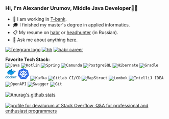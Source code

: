 ### Hi, I'm Alexander Urumov, Middle Java Developer👨‍💻

<!--[<img src="https://img.shields.io/badge/LinkedIn-282C34?logo=linkedin&logoColor=0077B5" alt="LinkedIn logo" title="LinkedIn" height="25" />](https://www.linkedin.com/)
-->

- 💼 I am working in [T-bank](https://www.tbank.ru).
- 🎓 I finished my master's degree in applied informatics.
- 📋 My resume on [habr](https://career.habr.com/devalurum) or [headhunter](https://irkutsk.hh.ru/resume/af3e78daff0b03aa030039ed1f6237426b6f47) (in Russian).
- 💬 Ask me about anything [here](https://t.me/devalurum/).

[<img src="https://img.shields.io/badge/Telegram-282C34?logo=telegram&logoColor=0077B5" alt="Telegram logo" title="Telegram" height="25" />](https://t.me/devalurum/)
[<img src="https://play-lh.googleusercontent.com/YpAV7Q-ZJhI5tzFk_wEX-7-x2BydtnCtFTVUrmq0zAO6jLCLA4nNcfem3p_Pyowg9w" alt="hh" title="hh" height="25" />](https://irkutsk.hh.ru/resume/af3e78daff0b03aa030039ed1f6237426b6f47)
[<img src="https://is1-ssl.mzstatic.com/image/thumb/Purple118/v4/9f/82/b4/9f82b466-445b-f3ff-473d-ed4d7d7998a9/source/512x512bb.jpg" alt="habr career" title="Habr.Career" height="25" />](https://career.habr.com/devalurum)


**Favorite Tech Stack:**  
<code><img height="35" title="Java" src="https://raw.githubusercontent.com/jmnote/z-icons/master/svg/java.svg"></code>
<code><img height="35" title="Kotlin" src="https://raw.githubusercontent.com/yurijserrano/Github-Profile-Readme-Logos/refs/heads/master/programming%20languages/kotlin.svg"></code>
<code><img height="35" title="Spring" src="https://raw.githubusercontent.com/yurijserrano/Github-Profile-Readme-Logos/master/frameworks/spring.svg"></code> 
<code><img height="35" title="Camunda" src="https://avatars.githubusercontent.com/u/2443838"></code>
<code><img height="35" title="PostgreSQL" src="https://raw.githubusercontent.com/yurijserrano/Github-Profile-Readme-Logos/master/databases/postgresql.svg"></code>
<code><img height="35" title="Hibernate" src="https://raw.githubusercontent.com/gilbarbara/logos/master/logos/hibernate.svg"></code>
<code><img height="35" title="Gradle" src="https://avatars.githubusercontent.com/u/62695641?v=4"></code>
<code><img height="35" title="Docker" src="https://raw.githubusercontent.com/github/explore/80688e429a7d4ef2fca1e82350fe8e3517d3494d/topics/docker/docker.png"></code>
<code><img height="35" title="Kubernetes" src="https://raw.githubusercontent.com/devicons/devicon/master/icons/kubernetes/kubernetes-plain.svg"></code>
<code><img height="35" title="Kafka" src="https://raw.githubusercontent.com/gilbarbara/logos/refs/heads/main/logos/kafka-icon.svg"></code>
<code><img height="35" title="Gitlab CI/CD" src="https://hub.datree.io/img/cicd/3.png"></code>
<code><img height="35" title="MapStruct" src="https://avatars.githubusercontent.com/u/4086779?s=200&v=4"></code>
<code><img height="35" title="Lombok" src="https://avatars.githubusercontent.com/u/45949248?s=200&v=4"></code>
<code><img height="35" title="IntelliJ IDEA" src="https://raw.githubusercontent.com/yurijserrano/Github-Profile-Readme-Logos/master/ides/intellij.svg"></code>
<code><img height="35" title="OpenAPI" src="https://raw.githubusercontent.com/gilbarbara/logos/refs/heads/main/logos/openapi-icon.svg"></code>
<code><img height="35" title="Swagger" src="https://blog.skillfactory.ru/wp-content/uploads/2023/02/1_ihb6hdmaw48vjtbsjyhbzg-1830140.png"></code>
<code><img height="35" title="Git" src="https://git-scm.com/images/logos/downloads/Git-Icon-1788C.png"></code>



<a href="https://github.com/anuraghazra/github-readme-stats">
  <img align="center" src="https://github-readme-stats.anuraghazra1.vercel.app/api?username=devalurum&show_icons=true&hide_title=true&hide=contribs,issues&include_all_commits=true&count_private=true&theme=dark" alt="Anurag's github stats" />
</a>
<br></br>
<a href="https://stackoverflow.com/users/13068500/devalurum"><img src="https://stackoverflow.com/users/flair/13068500.png?theme=dark" width="210" height="60" alt="profile for devalurum at Stack Overflow, Q&amp;A for professional and enthusiast programmers" title="profile for Alexander Urumov at StackOverflow"></a> 

